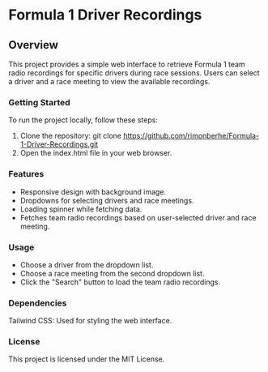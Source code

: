 # Formula 1 Driver Recordings 

## Overview

This project provides a simple web interface to retrieve Formula 1 team radio recordings for specific drivers during race sessions. Users can select a driver and a race meeting to view the available recordings.

### Getting Started

To run the project locally, follow these steps:

1. Clone the repository: git clone https://github.com/rimonberhe/Formula-1-Driver-Recordings.git
2. Open the index.html file in your web browser.

### Features

+ Responsive design with background image.
+ Dropdowns for selecting drivers and race meetings.
+ Loading spinner while fetching data.
+ Fetches team radio recordings based on user-selected driver and race meeting.

### Usage

+ Choose a driver from the dropdown list.
+ Choose a race meeting from the second dropdown list.
+ Click the "Search" button to load the team radio recordings.



### Dependencies

Tailwind CSS: Used for styling the web interface.



### License

This project is licensed under the MIT License.
